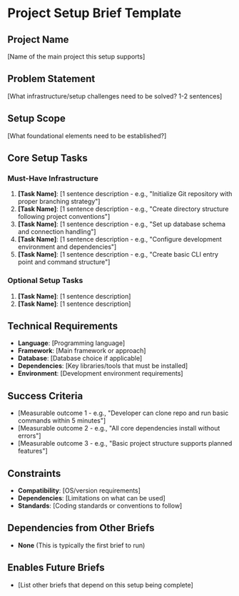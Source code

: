 # Project Setup Brief Template

## Project Name
[Name of the main project this setup supports]

## Problem Statement
[What infrastructure/setup challenges need to be solved? 1-2 sentences]

## Setup Scope
[What foundational elements need to be established?]

## Core Setup Tasks
### Must-Have Infrastructure
1. **[Task Name]**: [1 sentence description - e.g., "Initialize Git repository with proper branching strategy"]
2. **[Task Name]**: [1 sentence description - e.g., "Create directory structure following project conventions"]
3. **[Task Name]**: [1 sentence description - e.g., "Set up database schema and connection handling"]
4. **[Task Name]**: [1 sentence description - e.g., "Configure development environment and dependencies"]
5. **[Task Name]**: [1 sentence description - e.g., "Create basic CLI entry point and command structure"]

### Optional Setup Tasks
1. **[Task Name]**: [1 sentence description]
2. **[Task Name]**: [1 sentence description]

## Technical Requirements
- **Language**: [Programming language]
- **Framework**: [Main framework or approach]
- **Database**: [Database choice if applicable]
- **Dependencies**: [Key libraries/tools that must be installed]
- **Environment**: [Development environment requirements]

## Success Criteria
- [Measurable outcome 1 - e.g., "Developer can clone repo and run basic commands within 5 minutes"]
- [Measurable outcome 2 - e.g., "All core dependencies install without errors"]
- [Measurable outcome 3 - e.g., "Basic project structure supports planned features"]

## Constraints
- **Compatibility**: [OS/version requirements]
- **Dependencies**: [Limitations on what can be used]
- **Standards**: [Coding standards or conventions to follow]

## Dependencies from Other Briefs
- **None** (This is typically the first brief to run)

## Enables Future Briefs
- [List other briefs that depend on this setup being complete]